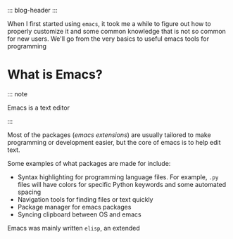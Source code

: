 ::: blog-header :::

When I first started using `emacs`, it took me a while to figure out how to properly customize it and some common knowledge that is not so common for new users.
We'll go from the very basics to useful emacs tools for programming

# What is Emacs?

::: note

Emacs is a text editor

:::



Most of the packages (_emacs extensions_) are usually tailored to make programming or development easier, but the core of emacs is to help edit text.

Some examples of what packages are made for include:
- Syntax highlighting for programming language files.
  For example, `.py` files will have colors for specific Python keywords and some automated spacing
- Navigation tools for finding files or text quickly
- Package manager for emacs packages
- Syncing clipboard between OS and emacs

Emacs was mainly written `elisp`, an extended